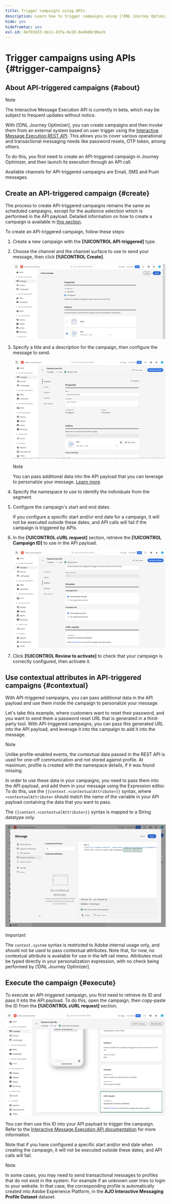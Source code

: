 ```yaml
---
title: Trigger campaigns using APIs
description: Learn how to trigger campaigns using [!DNL Journey Optimizer] APIs
hide: yes
hidefromtoc: yes
exl-id: 0ef03d33-da11-43fa-8e10-8e4b80c90acb
---
```

# Trigger campaigns using APIs {#trigger-campaigns}

## About API-triggered campaigns {#about}

>[!NOTE]
>
>The Interactive Message Execution API is currently in beta, which may be subject to frequent updates without notice.

With [!DNL Journey Optimizer], you can create campaigns and then invoke them from an external system based on user trigger using the [Interactive Message Execution REST API](https://developer.adobe.com/journey-optimizer-apis/references/messaging/#tag/execution). This allows you to cover various operational and transactional messaging needs like password resets, OTP token, among others. 

To do this, you first need to create an API-triggered campaign in Journey Optimizer, and then launch its execution through an API call.

Available channels for API-triggered campaigns are Email, SMS and Push messages.

## Create an API-triggered campaign {#create}

The process to create API-triggered campaigns remains the same as scheduled campaigns, except for the audience selection which is performed in the API payload. Detailed information on how to create a campaign is available in [this section](create-campaign.md).

To create an API-triggered campaign, follow these steps:

1. Create a new campaign with the **[!UICONTROL API-triggered]** type.

1. Choose the channel and the channel surface to use to send your message, then click **[!UICONTROL Create]**.

    ![](assets/api-triggered-type.png)

1. Specify a title and a description for the campaign, then configure the message to send.

    ![](assets/api-triggered-properties.png)

    >[!NOTE]
    >
    >You can pass additional data into the API payload that you can leverage to personalize your message. [Learn more](#contextual)

1. Specify the namespace to use to identify the individuals from the segment.

1. Configure the campaign's start and end dates. 

    If you configure a specific start and/or end date for a campaign, it will not be executed outside these dates, and API calls will fail if the campaign is triggered by APIs.

1. In the **[!UICONTROL cURL request]** section, retrieve the **[!UICONTROL Campaign ID]** to use in the API payload.

    ![](assets/api-triggered-curl.png)

1. Click **[!UICONTROL Review to activate]** to check that your campaign is correctly configured, then activate it.

## Use contextual attributes in API-triggered campaigns {#contextual}

With API-triggered campaigns, you can pass additional data in the API payload and use them inside the campaign to personalize your message.

Let's take this example, where customers want to reset their password, and you want to send them a password reset URL that is generated in a third-party tool. With API-triggered campaigns, you can pass this generated URL into the API payload, and leverage it into the campaign to add it into the message.

>[!NOTE]
>
>Unlike profile-enabled events, the contextual data passed in the REST API is used for one-off communication and not stored against profile. At maximum, profile is created with the namespace details, if it was found missing.

In order to use these data in your campaigns, you need to pass them into the API payload, and add them in your message using the Expression editor. To do this, use the `{{context.<contextualAttribute>}}` syntax, where `<contextualAttribute>` should match the name of the variable in your API payload containing the data that you want to pass.

The `{{context.<contextualAttribute>}}` syntax is mapped to a String datatype only.

![](assets/api-triggered-context.png)

>[!IMPORTANT]
>
>The `context.system` syntax is restricted to Adobe internal usage only, and should not be used to pass contextual attributes.
Note that, for now, no contextual attribute is available for use in the left rail menu. Attributes must be typed directly in your personalization expression, with no check being performed by [!DNL Journey Optimizer].

## Execute the campaign {#execute}

To execute an API-triggered campaign, you first need to retrieve its ID and pass it into the API payload. To do this, open the campaign, then copy-paste the ID from the **[!UICONTROL cURL request]** section.

![](assets/api-triggered-id.png)

You can then use this ID into your API payload to trigger the campaign. Refer to the [Interactive Message Execution API documentation](https://developer.adobe.com/journey-optimizer-apis/references/messaging/#tag/execution) for more information.

Note that if you have configured a specific start and/or end date when creating the campaign, it will not be executed outside these dates, and API calls will fail.

>[!NOTE]
>
>In some cases, you may need to send transactional messages to profiles that do not exist in the system. For example if an unknown user tries to login to your website. In that case, the corresponding profile is automatically created into Adobe Experience Platform, in the **AJO Interactive Messaging Profile Dataset** dataset.
